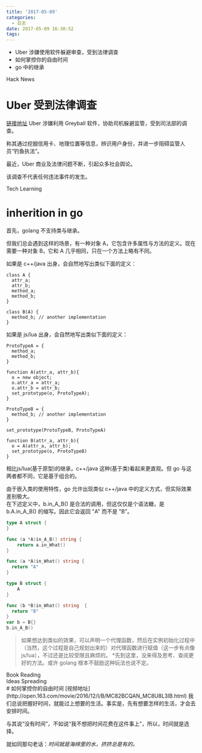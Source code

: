 ```yaml
---
title: '2017-05-09'
categories:
  - 日志
date: 2017-05-09 16:30:52
tags:
---
```


- Uber 涉嫌使用软件躲避审查，受到法律调查
- 如何掌控你的自由时间
- go 中的继承

<!--more-->

<div class="hr-sect">Hack News</div>

# Uber 受到法律调查
[链接地址](http://www.reuters.com/article/us-uber-tech-crime-exclusive-idUSKBN1802U1)
Uber 涉嫌利用 Greyball 软件，协助司机躲避监管，受到司法部的调查。

称其通过挖掘信用卡、地理位置等信息，辨识用户身份，并进一步阻碍监管人员“钓鱼执法”。

最近，Uber 商业及法律问题不断，引起众多社会舆论。

该调查不代表任何违法事件的发生。

<div class="hr-sect">Tech Learning</div>

# inherition in go
首先，golang 不支持类与继承。

但我们总会遇到这样的场景，有一种对象 A，它包含许多属性与方法的定义。现在需要一种对象 B，它和 A 几乎相同，只在一个方法上略有不同。

如果是 c++/java 出身，会自然地写出类似下面的定义：
```
class A {
  attr_a;
  attr_b;
  method_a;
  method_b;
}

class B(A) {
  method_b; // another implementation
}
```

如果是 js/lua 出身，会自然地写出类似下面的定义：
```
ProtoTypeA = {
  method_a;
  method_b;
}

function A(attr_a, attr_b){
  o = new object;
  o.attr_a = attr_a;
  o.attr_b = attr_b;
  set_prototype(o, ProtoTypeA);
}

ProtoTypeB = {
  method_b; // another implementation
}

set_prototype(ProtoTypeB, ProtoTypeA)

function B(attr_a, attr_b){
  o = A(attr_a, attr_b);
  set_prototype(o, ProtoTypeB)
}
```

相比js/lua(基于原型)的继承，c++/java 这种(基于类)看起来更直观。但 go 与这两者都不同，它是基于组合的。

由于嵌入类的使用特性，go 允许出现类似 c++/java 中的定义方式，但实际效果差别极大。  
在下述定义中，b.in_A_B() 是合法的调用，但这仅仅是个语法糖，是 b.A.in_A_B() 的缩写。因此它会返回 "A" 而不是 "B"。
```go
type A struct {
}

func (a *A)in_A_B() string {
	return a.in_What()
}

func (a *A)in_What() string {
  return "A"
}

type B struct {
	A
}

func (b *B)in_What() string  {
  return "B"
}
var b = B{}
b.in_A_B()
```

> 如果想达到类似的效果，可以声明一个代理函数，然后在实例初始化过程中（当然，这个过程是自己规划出来的）对代理函数进行赋值（这一步有点像 js/lua），不过还是比较受限且麻烦的。
*先到这里，没来得及思考、查阅更好的方法。或许 golang 根本不鼓励这种玩法也说不定。

<div class="hr-sect">Book Reading</div>



<div class="hr-sect">Ideas Spreading</div>
# 如何掌控你的自由时间
[视频地址](http://open.163.com/movie/2016/12/I/B/MC82BCQAN_MC8U8L3IB.html)
我们总说把握好时间，就能过上想要的生活。事实是，先有想要怎样的生活，才会去安排时间。

与其说“没有时间”，不如说“我不想把时间花费在这件事上”，所以，时间就是选择。

就如同那句老话：*时间就是海绵里的水，挤挤总是有的。*
